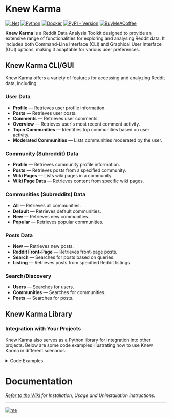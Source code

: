 # Knew Karma

[![.Net](https://img.shields.io/badge/Visual%20Basic%20.NET-5C2D91?style=flat&logo=.net&logoColor=white)](https://github.com/search?q=repo%3Abellingcat%2Fknewkarma++language%3A%22Visual+Basic+.NET%22&type=code) [![Python](https://img.shields.io/badge/Python-3670A0?style=flat&logo=python&logoColor=ffdd54)](https://github.com/search?q=repo%3Abellingcat%2Fknewkarma++language%3APython&type=code) [![Docker](https://img.shields.io/badge/Docker-%230db7ed.svg?style=flat&logo=docker&logoColor=white)](https://github.com/search?q=repo%3Abellingcat%2Fknewkarma++language%3ADockerfile&type=code) [![PyPI - Version](https://img.shields.io/pypi/v/knewkarma?style=flat&logo=pypi&logoColor=ffdd54&label=PyPI&labelColor=3670A0&color=3670A0)](https://pypi.org/project/knewkarma) [![BuyMeACoffee](https://img.shields.io/badge/Buy%20Me%20a%20Coffee-ffdd00?style=flat&logo=buy-me-a-coffee&logoColor=black)](https://buymeacoffee.com/_rly0nheart)

**Knew Karma** is a Reddit Data Analysis Toolkit designed to provide an extensive range of functionalities for exploring
and analysing Reddit data. It includes both Command-Line Interface (CLI) and Graphical User Interface (GUI) options,
making it adaptable for various user preferences.

## Knew Karma CLI/GUI

Knew Karma offers a variety of features for accessing and analyzing Reddit data, including:

### User Data

- **Profile** — Retrieves user profile information.
- **Posts** — Retrieves user posts.
- **Comments** — Retrieves user comments.
- **Overview** — Retrieves user's most recent comment activity.
- **Top n Communities** — Identifies top communities based on user activity.
- **Moderated Communities** — Lists communities moderated by the user.

### Community (Subreddit) Data

- **Profile** — Retrieves community profile information.
- **Posts** — Retrieves posts from a specified community.
- **Wiki Pages** — Lists wiki pages in a community.
- **Wiki Page Data** — Retrieves content from specific wiki pages.

### Communities (Subreddits) Data

- **All** — Retrieves all communities.
- **Default** — Retrieves default communities.
- **New** — Retrieves new communities.
- **Popular** — Retrieves popular communities.

### Posts Data

- **New** — Retrieves new posts.
- **Reddit Front-Page** — Retrieves front-page posts.
- **Search** — Searches for posts based on queries.
- **Listing** — Retrieves posts from specified Reddit listings.

### Search/Discovery

- **Users** — Searches for users.
- **Communities** — Searches for communities.
- **Posts** — Searches for posts.

## Knew Karma Library

### Integration with Your Projects

Knew Karma also serves as a Python library for integration into other projects. Below are some code examples
illustrating how to use Knew Karma in different scenarios:

<details>
    <summary>Code Examples</summary>

### User Data

```python
import asyncio
import aiohttp
from knewkarma import RedditUser

user = RedditUser(username="TheRealKSi")


# Get user's profile
async def async_profile():
    async with aiohttp.ClientSession() as session:
        profile = await user.profile(session=session)
        print(profile)


# Get user's posts
async def async_posts(limit):
    async with aiohttp.ClientSession() as session:
        # timeframes: ["hour", "day", "month", "year"]. Leave parameter unspecified to get from all timeframes.
        # sorting: ["controversial", "new", "top", "best", "hot", "rising"]. Leave parameter unspecified to get from all sort criteria.
        posts = await user.posts(limit=limit, session=session)
        print(posts)


# Get user's comments
async def async_comments(limit):
    async with aiohttp.ClientSession() as session:
        # timeframes: ["hour", "day", "month", "year"]. Leave parameter unspecified to get from all timeframes.
        # sorting: ["controversial", "new", "top", "best", "hot", "rising"]. Leave parameter unspecified to get from all sort criteria.
        comments = await user.comments(limit=limit, session=session)
        print(comments)


# Get user's most recent comment activity
async def async_overview(limit):
    async with aiohttp.ClientSession() as session:
        comments = await user.overview(limit=limit, session=session)
        print(comments)


# Get user's top n communities based on n post frequency
async def async_top_communities(top_n, limit):
    async with aiohttp.ClientSession() as session:
        top_communities = await user.top_communities(top_n=top_n, limit=limit, session=session)
        print(top_communities)


# Get communities moderated by user       
async def async_moderated_communities():
    async with aiohttp.ClientSession() as session:
        moderated_communities = await user.moderated_communities(session=session)
        print(moderated_communities)


asyncio.run(async_profile())
asyncio.run(async_posts(limit=5))
asyncio.run(async_comments(limit=100))
asyncio.run(async_overview(limit=50))
asyncio.run(async_top_communities(top_n=10, limit=100))
asyncio.run(async_moderated_communities())
```

### Community (Subreddit) Data

````python
import asyncio
import aiohttp
from knewkarma import RedditCommunity

# Initialize RedditSub with the specified community
community = RedditCommunity(community="MachineLearning")


# Get a community's profile
async def async_profile():
    async with aiohttp.ClientSession() as session:
        profile = await community.profile(session=session)
        print(profile)


# Get a community's posts
async def async_posts(limit):
    async with aiohttp.ClientSession() as session:
        # timeframes: ["hour", "day", "month", "year"]. Leave parameter unspecified to get from all timeframes.
        # sorting: ["controversial", "new", "top", "best", "hot", "rising"]. Leave parameter unspecified to get from all sort criteria.
        posts = await community.posts(limit=limit, session=session)
        print(posts)


# Get a community's wiki pages
async def async_wiki_pages():
    async with aiohttp.ClientSession() as session:
        wiki_pages = await community.wiki_pages(session=session)
        print(wiki_pages)


# Get a community's specified wiki page
async def async_wiki_page(page):
    async with aiohttp.ClientSession() as session:
        wiki_page = await community.wiki_page(page=page, session=session)
        print(wiki_page)


asyncio.run(async_profile())
asyncio.run(async_posts(limit=200))
asyncio.run(async_wiki_pages())
asyncio.run(async_wiki_page(page="config/description"))
````

### Communities (Subreddits) Data

````python
import asyncio
import aiohttp
from knewkarma import RedditCommunities

# Initialize RedditSub with the specified community
communities = RedditCommunities()


# Get all communities
async def async_all(limit):
    async with aiohttp.ClientSession() as session:
        all_communities = await communities.all(limit=limit, session=session)
        print(all_communities)


# Get default communities
async def async_default(limit):
    async with aiohttp.ClientSession() as session:
        default_communities = await communities.default(limit=limit, session=session)
        print(default_communities)


# Get new communities
async def async_new(limit):
    async with aiohttp.ClientSession() as session:
        new_communities = await communities.new(limit=limit, session=session)
        print(new_communities)


# Get popular communities
async def async_popular(limit):
    async with aiohttp.ClientSession() as session:
        popular_communities = await communities.default(limit=limit, session=session)
        print(popular_communities)


asyncio.run(async_all(limit=500))
asyncio.run(async_default(limit=200))
asyncio.run(async_new(limit=100))
asyncio.run(async_popular(limit=150))
````

### Posts Data

```python
import asyncio
import aiohttp
from knewkarma import RedditPosts

# Initialize RedditPosts
posts = RedditPosts()


# Get new posts
async def async_new(limit):
    async with aiohttp.ClientSession() as session:
        new_posts = await posts.new(limit=limit, session=session)
        print(new_posts)


# Get posts from the front-page
async def async_front_page(limit, sort, timeframe):
    async with aiohttp.ClientSession() as session:
        front_page_posts = await posts.front_page(limit=limit, sort=sort, timeframe=timeframe, session=session)
        print(front_page_posts)


# Get posts from a specified listing
async def async_listing(listing, limit, timeframe):
    async with aiohttp.ClientSession() as session:
        listing_posts = await posts.listing(listings_name=listing, limit=limit, timeframe=timeframe,
                                            session=session)
        print(listing_posts)


asyncio.run(async_new(limit=100))

# timeframes: ["hour", "day", "month", "year"]. Leave parameter unspecified to get from all timeframes.
# sorting: ["controversial", "new", "top", "best", "hot", "rising"]. Leave parameter unspecified to get from all sort criteria.
asyncio.run(async_front_page(limit=150, sort="top", timeframe="hour"))
asyncio.run(async_listing(listing="best", limit=200, timeframe="month"))
```

### Search/Discovery

```python
import asyncio
import aiohttp
from knewkarma import RedditSearch

search = RedditSearch()


# Search users
async def async_search_users(query, limit):
    async with aiohttp.ClientSession() as session:
        users = await search.users(query=query, limit=limit, session=session)
        print(users)


# Search communities (subreddits)
async def async_search_communities(query, limit):
    async with aiohttp.ClientSession() as session:
        communities = await search.communities(query=query, limit=limit, session=session)
        print(communities)


# Search posts
async def async_search_posts(query, limit):
    async with aiohttp.ClientSession() as session:
        # timeframes: ["hour", "day", "month", "year"]. Leave parameter unspecified to get from all timeframes.
        # sorting: ["controversial", "new", "top", "best", "hot", "rising"]. Leave parameter unspecified to get from all sort criteria.
        posts = await search.posts(query=query, limit=limit, session=session)
        print(posts)


asyncio.run(async_search_users(query="john", limit=150))
asyncio.run(async_search_communities(query="ask", limit=200))
asyncio.run(async_search_posts(query="cooking", limit=250))
```

</details>

# Documentation

*[Refer to the Wiki](https://github.com/bellingcat/knewkarma/wiki) for Installation, Usage and Uninstallation
instructions.*
***
[![me](https://github.com/bellingcat/knewkarma/assets/74001397/efd19c7e-9840-4969-b33c-04087e73e4da)](https://rly0nheart.github.io)

